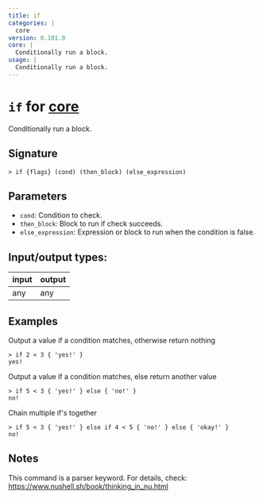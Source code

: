 ```yaml
---
title: if
categories: |
  core
version: 0.101.0
core: |
  Conditionally run a block.
usage: |
  Conditionally run a block.
---
```

<!-- This file is automatically generated. Please edit the command in https://github.com/nushell/nushell instead. -->

# `if` for [core](/commands/categories/core.md)

<div class='command-title'>Conditionally run a block.</div>

## Signature

```> if {flags} (cond) (then_block) (else_expression)```

## Parameters

 -  `cond`: Condition to check.
 -  `then_block`: Block to run if check succeeds.
 -  `else_expression`: Expression or block to run when the condition is false.


## Input/output types:

| input | output |
| ----- | ------ |
| any   | any    |

## Examples

Output a value if a condition matches, otherwise return nothing
```nu
> if 2 < 3 { 'yes!' }
yes!
```

Output a value if a condition matches, else return another value
```nu
> if 5 < 3 { 'yes!' } else { 'no!' }
no!
```

Chain multiple if's together
```nu
> if 5 < 3 { 'yes!' } else if 4 < 5 { 'no!' } else { 'okay!' }
no!
```

## Notes
This command is a parser keyword. For details, check:
  https://www.nushell.sh/book/thinking_in_nu.html